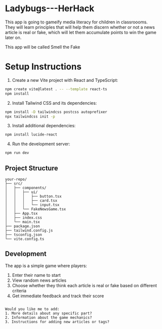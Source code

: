 # Ladybugs---HerHack 
This app is going to gameify media literacy for children in classroooms. They will learn principles that will help them discern whether or not a news article is real or fake, which will let them accumulate points to win the game later on. 

This app will be called Smell the Fake


# Setup Instructions

1. Create a new Vite project with React and TypeScript:
```bash
npm create vite@latest . -- --template react-ts
npm install
```

2. Install Tailwind CSS and its dependencies:
```bash
npm install -D tailwindcss postcss autoprefixer
npx tailwindcss init -p
```

3. Install additional dependencies:
```bash
npm install lucide-react
```

4. Run the development server:
```bash
npm run dev
```

## Project Structure
```
your-repo/
├── src/
│   ├── components/
│   │   ├── ui/
│   │   │   ├── button.tsx
│   │   │   ├── card.tsx
│   │   │   └── input.tsx
│   │   └── FakeNewsGame.tsx
│   ├── App.tsx
│   ├── index.css
│   └── main.tsx
├── package.json
├── tailwind.config.js
├── tsconfig.json
└── vite.config.ts
```

## Development

The app is a simple game where players:
1. Enter their name to start
2. View random news articles
3. Choose whether they think each article is real or fake based on different criteria
4. Get immediate feedback and track their score
```

Would you like me to add:
1. More details about any specific part?
2. Information about the game mechanics?
3. Instructions for adding new articles or tags?